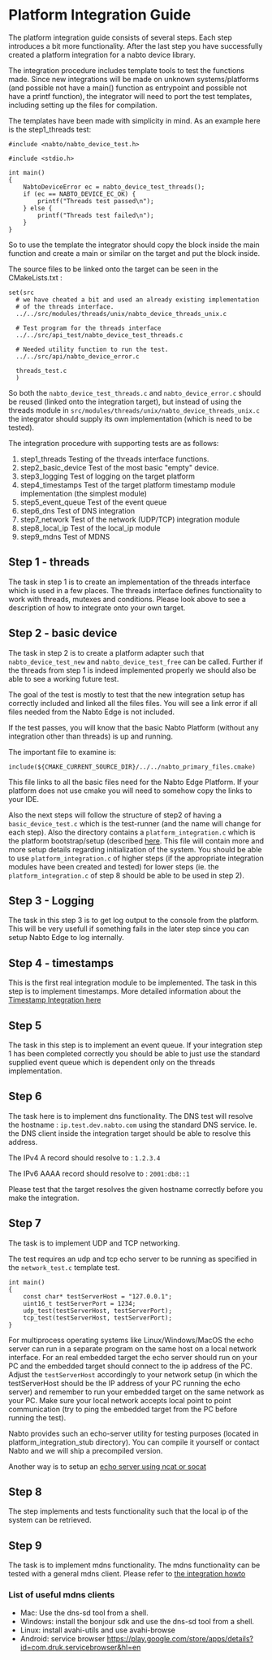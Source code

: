 
# Platform Integration Guide

The platform integration guide consists of several steps. Each step
introduces a bit more functionality. After the last step you have
successfully created a platform integration for a nabto device
library.

The integration procedure includes template tools to test the functions made. Since new integrations will be made on unknown systems/platforms (and possible not have a main() function as entrypoint and possible not have a printf function), the integrator will need to port the test templates, including setting up the files for compilation. 

The templates have been made with simplicity in mind. As an example here is the step1_threads test:

```
#include <nabto/nabto_device_test.h>

#include <stdio.h>

int main()
{
    NabtoDeviceError ec = nabto_device_test_threads();
    if (ec == NABTO_DEVICE_EC_OK) {
        printf("Threads test passed\n");
    } else {
        printf("Threads test failed\n");
    }
}
```

So to use the template the integrator should copy the block inside the main function and create a main or similar on the target and put the block inside.  

The source files to be linked onto the target can be seen in the CMakeLists.txt :

```
set(src
  # we have cheated a bit and used an already existing implementation
  # of the threads interface.
  ../../src/modules/threads/unix/nabto_device_threads_unix.c

  # Test program for the threads interface
  ../../src/api_test/nabto_device_test_threads.c

  # Needed utility function to run the test.
  ../../src/api/nabto_device_error.c

  threads_test.c
  )
```

So both the `nabto_device_test_threads.c` and `nabto_device_error.c` should be reused (linked onto the integration target), but instead of using the threads module in `src/modules/threads/unix/nabto_device_threads_unix.c` the integrator should supply its own implementation (which is need to be tested).


The integration procedure with supporting tests are as follows:


1. step1_threads
   Testing of the threads interface functions.
2. step2_basic_device
   Test of the most basic "empty" device.  
3. step3_logging
   Test of logging on the target platform
4. step4_timestamps
   Test of the target platform timestamp module implementation (the simplest module)
5. step5_event_queue
   Test of the event queue
6. step6_dns
   Test of DNS integration
7. step7_network
   Test of the network (UDP/TCP) integration module
8. step8_local_ip
   Test of the local_ip module
9. step9_mdns
   Test of MDNS



## Step 1 - threads

The task in step 1 is to create an implementation of the threads
interface which is used in a few places. The threads interface defines
functionality to work with threads, mutexes and conditions.
Please look above to see a description of how to integrate onto your own target.

## Step 2 - basic device

The task in step 2 is to create a platform adapter such that
`nabto_device_test_new` and `nabto_device_test_free` can be
called. Further if the threads from step 1 is indeed implemented
properly we should also be able to see a working future test.

The goal of the test is mostly to test that the new integration setup has correctly included and linked all the files files.
You will see a link error if all files needed from the Nabto Edge is not included.

If the test passes, you will know that the basic Nabto Platform (without any integration other than threads) is up and running.

The important file to examine is:

```include(${CMAKE_CURRENT_SOURCE_DIR}/../../nabto_primary_files.cmake)```

This file links to all the basic files need for the Nabto Edge Platform. If your platform does not use cmake you will need to somehow copy the links to your IDE.

Also the next steps will follow the structure of step2 of having a `basic_device_test.c` which is the test-runner (and the name will change for each step). Also the directory contains a `platform_integration.c` which is the platform bootstrap/setup (described [here](../doc/platform_integration_howto.md#apinabto_device_platformh). This file will contain more and more setup details regarding initialization of the system. You should be able to use `platform_integration.c` of higher steps (if the appropriate integration modules have been created and tested) for lower steps (ie. the `platform_integration.c` of step 8 should be able to be used in step 2).


## Step 3 - Logging

The task in this step 3 is to get log output to the console from the
platform. This will be very usefull if something fails in the later step since you can setup Nabto Edge to log internally.

## Step 4 - timestamps

This is the first real integration module to be implemented.
The task in this step is to implement timestamps.
More detailed information about the [Timestamp Integration here](../doc/platform_integration_howto.md#example-of-a-simple-module---struct-np_timestamp_functions)



## Step 5

The task in this step is to implement an event queue.
If your integration step 1 has been completed correctly you should be able to just use the standard supplied event queue which is dependent only on the threads implementation.


## Step 6

The task here is to implement dns functionality.
The DNS test will resolve the hostname : `ip.test.dev.nabto.com` using the standard DNS service.
Ie. the DNS client inside the integration target should be able to resolve this address.

The IPv4 A record should resolve to : `1.2.3.4`

The IPv6 AAAA record should resolve to : `2001:db8::1`

Please test that the target resolves the given hostname correctly before you make the integration.

## Step 7

The task is to implement UDP and TCP networking. 

The test requires an udp and tcp echo server to be running as specified in the `network_test.c` template test.

```
int main()
{
    const char* testServerHost = "127.0.0.1";
    uint16_t testServerPort = 1234;
    udp_test(testServerHost, testServerPort);
    tcp_test(testServerHost, testServerPort);
}
```

For multiprocess operating systems like Linux/Windows/MacOS the echo server can run in a separate program on the same host on a local network interface. For an real embedded target the echo server should run on your PC and the embedded target should connect to the ip address of the PC.
Adjust the `testServerHost` accordingly to your network setup (in which the testServerHost should be the IP address of your PC running the echo server) and remember to run your embedded target on the same network as your PC. Make sure your local network accepts local point to point communication (try to ping the embedded target from the PC before running the test).

Nabto provides such an echo-server utility for testing purposes (located in platform_integration_stub directory). You can compile it yourself or contact Nabto and we will ship a precompiled version.

Another way is to setup an [echo server using ncat or socat](https://serverfault.com/questions/346481/echo-server-with-netcat-or-socat)


## Step 8

The step implements and tests functionality such that the local ip of the
system can be retrieved.

## Step 9

The task is to implement mdns functionality. The mdns functionality
can be tested with a general mdns client. Please refer to [the integration howto](/doc/platform_integration_howto.md#mdns---struct-np_mdns_functions)


### List of useful mdns clients

  * Mac: Use the dns-sd tool from a shell.
  * Windows: install the bonjour sdk and use the dns-sd tool from a shell.
  * Linux: install avahi-utils and use avahi-browse
  * Android: service browser https://play.google.com/store/apps/details?id=com.druk.servicebrowser&hl=en
